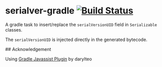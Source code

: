 # serialver-gradle [![Build Status](https://travis-ci.org/relateiq/gradle-serialver.svg?branch=master)](https://travis-ci.org/relateiq/gradle-serialver)

A gradle task to insert/replace the `serialVersionUID` field in
`Serializable` classes.

The `serialVersionUID` is injected directly in the generated bytecode.

## Acknowledgement

Using [Gradle Javassist Plugin](https://github.com/darylteo/javassist-gradle-plugin) by darylteo
